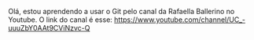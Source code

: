 Olá, estou aprendendo a usar o Git pelo canal da Rafaella Ballerino no Youtube.
O link do canal é esse: https://www.youtube.com/channel/UC_-uuuZbY0AAt9CViNzvc-Q